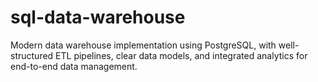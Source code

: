 # sql-data-warehouse
Modern data warehouse implementation using PostgreSQL, with well-structured ETL pipelines, clear data models, and integrated analytics for end-to-end data management.
